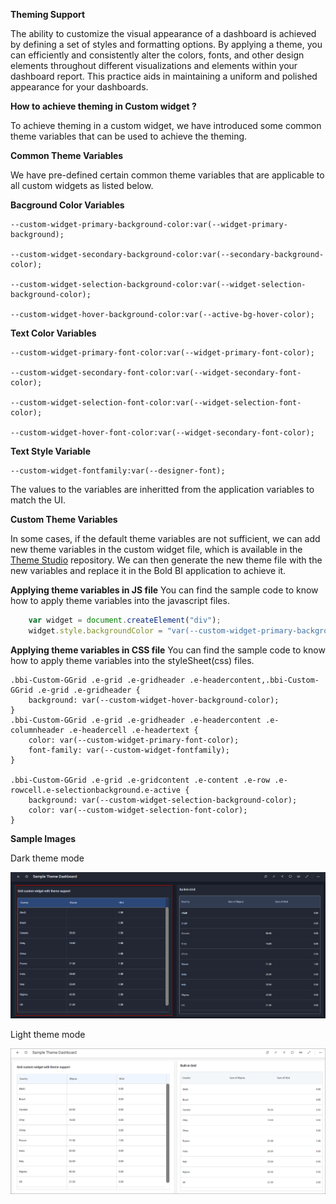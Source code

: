 **Theming Support**

The ability to customize the visual appearance of a dashboard is achieved by defining a set of styles and formatting options. By applying a theme, you can efficiently and consistently alter the colors, fonts, and other design elements throughout different visualizations and elements within your dashboard report. This practice aids in maintaining a uniform and polished appearance for your dashboards.

**How to achieve theming in Custom widget ?**

To achieve theming in a custom widget, we have introduced some common theme variables that can be used to achieve the theming.

**Common Theme Variables**

We have pre-defined certain common theme variables that are applicable to all custom widgets as listed below.


**Bacground Color Variables**
```
--custom-widget-primary-background-color:var(--widget-primary-background);

--custom-widget-secondary-background-color:var(--secondary-background-color);

--custom-widget-selection-background-color:var(--widget-selection-background-color);

--custom-widget-hover-background-color:var(--active-bg-hover-color);
```

**Text Color Variables**
```
--custom-widget-primary-font-color:var(--widget-primary-font-color);

--custom-widget-secondary-font-color:var(--widget-secondary-font-color);

--custom-widget-selection-font-color:var(--widget-selection-font-color);

--custom-widget-hover-font-color:var(--widget-secondary-font-color);
```

**Text Style Variable**

```
--custom-widget-fontfamily:var(--designer-font);

```

The values to the variables are inheritted from the application variables to match the UI.

**Custom Theme Variables**

In some cases, if the default theme variables are not sufficient, we can add new theme variables in the custom widget file, which is available in the [Theme Studio](https://github.com/bold-bi/boldbi-themestudio/blob/Customwidget-Changes-HFv7/themes/light/widgets/boldbi.custom.widgets.definition.css) repository. We can then generate the new theme file with the new variables and replace it in the Bold BI application to achieve it.

**Applying theme variables in JS file**
You can find the sample code to know how to apply theme variables into the javascript files.

```javascript
    var widget = document.createElement("div");
	widget.style.backgroundColor = "var(--custom-widget-primary-background-color)";
```

**Applying theme variables in CSS file**
You can find the sample code to know how to apply theme variables into the styleSheet(css) files.

```stylesheet
.bbi-Custom-GGrid .e-grid .e-gridheader .e-headercontent,.bbi-Custom-GGrid .e-grid .e-gridheader {
	background: var(--custom-widget-hover-background-color);
}
.bbi-Custom-GGrid .e-grid .e-gridheader .e-headercontent .e-columnheader .e-headercell .e-headertext {
	color: var(--custom-widget-primary-font-color);
	font-family: var(--custom-widget-fontfamily);
}

.bbi-Custom-GGrid .e-grid .e-gridcontent .e-content .e-row .e-rowcell.e-selectionbackground.e-active {
	background: var(--custom-widget-selection-background-color);
	color: var(--custom-widget-selection-font-color);
}
```

**Sample Images**

Dark theme mode

![DarkTheme](Images/DarkTheme.png)

Light theme mode

![LightTheme](Images/LightTheme.png)